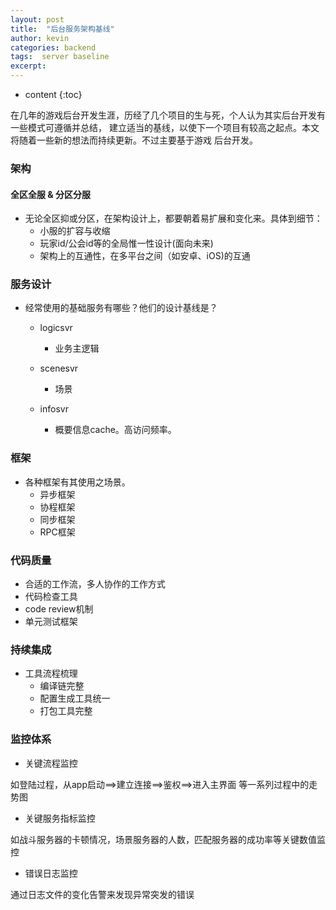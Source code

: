 ```yaml
---
layout: post
title:  "后台服务架构基线"
author: kevin
categories: backend
tags:  server baseline
excerpt: 
---
```


* content
{:toc}

在几年的游戏后台开发生涯，历经了几个项目的生与死，个人认为其实后台开发有一些模式可遵循并总结，
建立适当的基线，以使下一个项目有较高之起点。本文将随着一些新的想法而持续更新。不过主要基于游戏
后台开发。


### 架构

#### 全区全服 & 分区分服
* 无论全区抑或分区，在架构设计上，都要朝着易扩展和变化来。具体到细节：
    * 小服的扩容与收缩
    * 玩家id/公会id等的全局惟一性设计(面向未来)
    * 架构上的互通性，在多平台之间（如安卓、iOS)的互通

### 服务设计
* 经常使用的基础服务有哪些？他们的设计基线是？
    * logicsvr 
        * 业务主逻辑

    * scenesvr
        * 场景

    * infosvr
        * 概要信息cache。高访问频率。

### 框架
* 各种框架有其使用之场景。
    * 异步框架
    * 协程框架
    * 同步框架
    * RPC框架


### 代码质量
* 合适的工作流，多人协作的工作方式
* 代码检查工具
* code review机制
* 单元测试框架


### 持续集成
* 工具流程梳理
    * 编译链完整
    * 配置生成工具统一
    * 打包工具完整


### 监控体系
* 关键流程监控

如登陆过程，从app启动==>建立连接==>鉴权==>进入主界面 等一系列过程中的走势图

* 关键服务指标监控

如战斗服务器的卡顿情况，场景服务器的人数，匹配服务器的成功率等关键数值监控

* 错误日志监控

通过日志文件的变化告警来发现异常突发的错误

